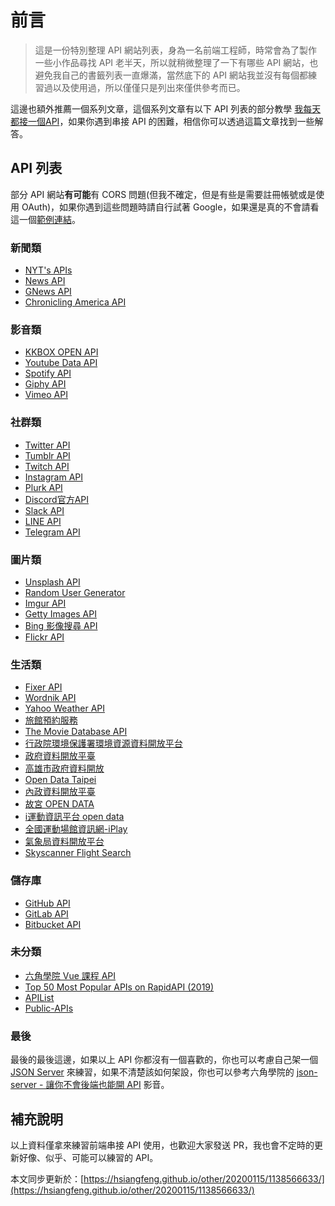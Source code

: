 # 前言

> 這是一份特別整理 API 網站列表，身為一名前端工程師，時常會為了製作一些小作品尋找 API 老半天，所以就稍微整理了一下有哪些 API 網站，也避免我自己的書籤列表一直爆滿，當然底下的 API 網站我並沒有每個都練習過以及使用過，所以僅僅只是列出來僅供參考而已。

這邊也額外推薦一個系列文章，這個系列文章有以下 API 列表的部分教學 [我每天都接一個API](https://ithelp.ithome.com.tw/articles/10197459)，如果你遇到串接 API 的困難，相信你可以透過這篇文章找到一些解答。

## API 列表

部分 API 網站**有可能**有 CORS 問題(但我不確定，但是有些是需要註冊帳號或是使用 OAuth)，如果你遇到這些問題時請自行試著 Google，如果還是真的不會請看這一個[範例連結](https://lmgtfy.com/?q=CORS+%E8%A7%A3%E6%B1%BA&pp=1)。

### 新聞類

- [NYT's APIs](https://developer.nytimes.com/apis)
- [News API](https://newsapi.org/)
- [GNews API](https://gnews.io/)
- [Chronicling America API](https://chroniclingamerica.loc.gov/about/api/)

### 影音類

- [KKBOX OPEN API](https://docs-zhtw.kkbox.codes/docs/overview)
- [Youtube Data API](https://developers.google.com/youtube/v3)
- [Spotify API](https://developer.spotify.com/documentation/web-api/)
- [Giphy API](https://developers.giphy.com/)
- [Vimeo API](https://developer.vimeo.com/api/guides/start)

### 社群類

- [Twitter API](https://developer.twitter.com/en/docs)
- [Tumblr API](https://www.tumblr.com/docs/en/api/v2)
- [Twitch API](https://dev.twitch.tv/docs)
- [Instagram API](https://www.instagram.com/developer/)
- [Plurk API](https://kantai235.github.io/Plurk-API-Docs/build/#plurk-api-2-0)
- [Discord官方API](https://support.discordapp.com/hc/zh-tw/articles/212889058-Discord%E5%AE%98%E6%96%B9API)
- [Slack API](https://api.slack.com/)
- [LINE API](https://developers.line.biz/zh-hant/docs/messaging-api/overview/)
- [Telegram API](https://core.telegram.org/)

### 圖片類

- [Unsplash API](https://unsplash.com/developers)
- [Random User Generator](https://randomuser.me/photos)
- [Imgur API](https://apidocs.imgur.com/?version=latest)
- [Getty Images API](https://developers.gettyimages.com/api/)
- [Bing 影像搜尋 API](https://azure.microsoft.com/zh-tw/services/cognitive-services/bing-image-search-api/)
- [Flickr API](https://www.flickr.com/services/api/)

### 生活類

- [Fixer API](https://fixer.io/)
- [Wordnik API](https://developer.wordnik.com/)
- [Yahoo Weather API](https://developer.yahoo.com/weather/)
- [旅館預約服務](https://challenge.thef2e.com/news/17)
- [The Movie Database API](https://developers.themoviedb.org/3/getting-started/introduction)
- [行政院環境保護署環境資源資料開放平台](https://opendata.epa.gov.tw/)
- [政府資料開放平臺](https://data.gov.tw/)
- [高雄市政府資料開放](https://data.kcg.gov.tw/)
- [Open Data Taipei](https://data.taipei/#/)
- [內政資料開放平臺](https://data.moi.gov.tw/MoiOD/System/Principle.aspx?Sample=2)
- [故宮 OPEN DATA](http://210.69.170.105/popendata/APP_Prog/cht/overview_cht.aspx)
- [i運動資訊平台 open data](https://isports.sa.gov.tw/Api/Rest/v1/openData.html#/)
- [全國運動場館資訊網-iPlay](https://iplay.sa.gov.tw/WebAPI)
- [氣象局資料開放平台](https://opendata.cwb.gov.tw/index)
- [Skyscanner Flight Search](https://rapidapi.com/skyscanner/api/skyscanner-flight-search)

### 儲存庫

- [GitHub API](https://developer.github.com/v3/)
- [GitLab API](https://docs.gitlab.com/ee/api/)
- [Bitbucket API](https://developer.atlassian.com/bitbucket/api/2/reference/)

### 未分類

- [六角學院 Vue 課程 API](https://vue-course-api.hexschool.io/)
- [Top 50 Most Popular APIs on RapidAPI (2019)](https://rapidapi.com/blog/most-popular-api/)
- [APIList](https://apilist.fun/)
- [Public-APIs](https://github.com/n0shake/Public-APIs)

### 最後

最後的最後這邊，如果以上 API 你都沒有一個喜歡的，你也可以考慮自己架一個 [JSON Server](https://github.com/typicode/json-server) 來練習，如果不清楚該如何架設，你也可以參考六角學院的 [json-server - 讓你不會後端也能開 API](https://www.youtube.com/watch?v=9TAanXxNvEI) 影音。

## 補充說明

以上資料僅拿來練習前端串接 API 使用，也歡迎大家發送 PR，我也會不定時的更新好像、似乎、可能可以練習的 API。

本文同步更新於：[https://hsiangfeng.github.io/other/20200115/1138566633/](https://hsiangfeng.github.io/other/20200115/1138566633/)
